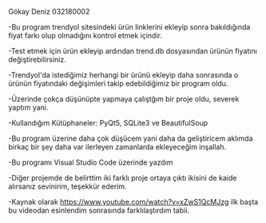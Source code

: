 Gökay Deniz 032180002

-Bu program trendyol sitesindeki ürün linklerini ekleyip sonra bakıldığında fiyat farkı olup olmadığını kontrol etmek içindir.

-Test etmek için ürün ekleyip ardından trend.db dosyasından ürünün fiyatını değiştirebilirsiniz.

-Trendyol'da istediğimiz herhangi bir ürünü ekleyip daha sonrasında o ürünün fiyatındaki değişimleri takip edebildiğimiz bir program oldu.

-Üzerinde çokça düşünüpte yapmaya çalıştğım bir proje oldu, severek yaptım yani. 

-Kullandığım Kütüphaneler: PyQt5, SQLite3 ve BeautifulSoup

-Bu program üzerine daha çok düşücem yani daha da geliştiricem aklımda birkaç bir şey daha var ilerleyen zamanlarda ekleyeceğim inşallah.

-Bu programı Visual Studio Code üzerinde yazdım 

-Diğer projemde de belirttim iki farklı proje ortaya çıktı ikisini de kaide alırsanız sevinirim, teşekkür ederim.

-Kaynak olarak https://www.youtube.com/watch?v=xZwS1QcMJzg ilk başta bu videodan esinlendim sonrasında farklılaştırdım tabii.
